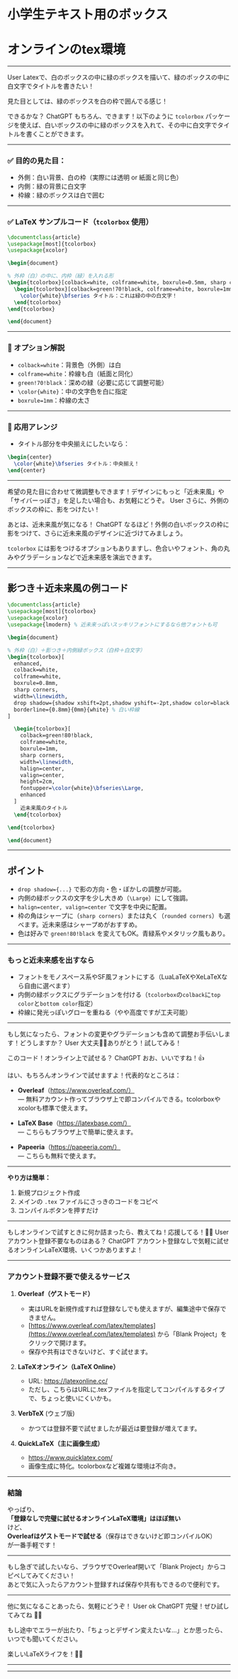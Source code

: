 # 小学生テキスト用のボックス
# オンラインのtex環境

---

User
Latexで、白のボックスの中に緑のボックスを描いて、緑のボックスの中に白文字でタイトルを書きたい！

見た目としては、緑のボックスを白の枠で囲んでる感じ！

できるかな？
ChatGPT
もちろん、できます！以下のように `tcolorbox` パッケージを使えば、白いボックスの中に緑のボックスを入れて、その中に白文字でタイトルを書くことができます。

---

### ✅ 目的の見た目：  
- 外側：白い背景、白の枠（実際には透明 or 紙面と同じ色）
- 内側：緑の背景に白文字
- 枠線：緑のボックスは白で囲む

---

### ✅ LaTeX サンプルコード（`tcolorbox` 使用）

```latex
\documentclass{article}
\usepackage[most]{tcolorbox}
\usepackage{xcolor}

\begin{document}

% 外枠（白）の中に、内枠（緑）を入れる形
\begin{tcolorbox}[colback=white, colframe=white, boxrule=0.5mm, sharp corners, enhanced, width=\linewidth]
  \begin{tcolorbox}[colback=green!70!black, colframe=white, boxrule=1mm, sharp corners, width=\linewidth, enhanced]
    \color{white}\bfseries タイトル：これは緑の中の白文字！
  \end{tcolorbox}
\end{tcolorbox}

\end{document}
```

---

### 🔧 オプション解説

- `colback=white`：背景色（外側）は白
- `colframe=white`：枠線も白（紙面と同化）
- `green!70!black`：深めの緑（必要に応じて調整可能）
- `\color{white}`：中の文字色を白に指定
- `boxrule=1mm`：枠線の太さ

---

### 🔄 応用アレンジ

- タイトル部分を中央揃えにしたいなら：

```latex
\begin{center}
  \color{white}\bfseries タイトル：中央揃え！
\end{center}
```

---

希望の見た目に合わせて微調整もできます！デザインにもっと「近未来風」や「サイバーっぽさ」を足したい場合も、お気軽にどうぞ。
User
さらに、外側のボックスの枠に、影をつけたい！

あとは、近未来風が気になる！
ChatGPT
なるほど！外側の白いボックスの枠に影をつけて、さらに近未来風のデザインに近づけてみましょう。

`tcolorbox` には影をつけるオプションもありますし、色合いやフォント、角の丸みやグラデーションなどで近未来感を演出できます。

---

## 影つき＋近未来風の例コード

```latex
\documentclass{article}
\usepackage[most]{tcolorbox}
\usepackage{xcolor}
\usepackage{lmodern} % 近未来っぽいスッキリフォントにするなら他フォントも可

\begin{document}

% 外枠（白）＋影つき＋内側緑ボックス（白枠＋白文字）
\begin{tcolorbox}[
  enhanced,
  colback=white,
  colframe=white,
  boxrule=0.8mm,
  sharp corners,
  width=\linewidth,
  drop shadow={shadow xshift=2pt,shadow yshift=-2pt,shadow color=black!50!white},
  borderline={0.8mm}{0mm}{white} % 白い枠線
]

  \begin{tcolorbox}[
    colback=green!80!black,
    colframe=white,
    boxrule=1mm,
    sharp corners,
    width=\linewidth,
    halign=center,
    valign=center,
    height=2cm,
    fontupper=\color{white}\bfseries\Large,
    enhanced
  ]
    近未来風のタイトル
  \end{tcolorbox}

\end{tcolorbox}

\end{document}
```

---

## ポイント

- `drop shadow={...}` で影の方向・色・ぼかしの調整が可能。
- 内側の緑ボックスの文字を少し大きめ（`\Large`）にして強調。
- `halign=center, valign=center` で文字を中央に配置。
- 枠の角はシャープに（`sharp corners`）または丸く（`rounded corners`）も選べます。近未来感はシャープめがおすすめ。
- 色は好みで `green!80!black` を変えてもOK。青緑系やメタリック風もあり。

---

### もっと近未来感を出すなら

- フォントをモノスペース系やSF風フォントにする（LuaLaTeXやXeLaTeXなら自由に選べます）
- 内側の緑ボックスにグラデーションを付ける（`tcolorbox`の`colback`に`top color`と`bottom color`指定）
- 枠線に発光っぽいグローを重ねる（やや高度ですが工夫可能）

---

もし気になったら、フォントの変更やグラデーションも含めて調整お手伝いします！どうしますか？
User
大丈夫🙆‍♂️ありがとう！試してみる！

このコード！オンライン上で試せる？
ChatGPT
おお、いいですね！👍

はい、もちろんオンラインで試せますよ！代表的なところは：

- **Overleaf**（https://www.overleaf.com/）  
  — 無料アカウント作ってブラウザ上で即コンパイルできる。tcolorboxやxcolorも標準で使えます。

- **LaTeX Base**（https://latexbase.com/）  
  — こちらもブラウザ上で簡単に使えます。

- **Papeeria**（https://papeeria.com/）  
  — こちらも無料で使えます。

---

**やり方は簡単：**  
1. 新規プロジェクト作成  
2. メインの `.tex` ファイルにさっきのコードをコピペ  
3. コンパイルボタンを押すだけ

---

もしオンラインで試すときに何か詰まったら、教えてね！応援してる！💪✨
User
アカウント登録不要なものはある？
ChatGPT
アカウント登録なしで気軽に試せるオンラインLaTeX環境、いくつかありますよ！

---

### アカウント登録不要で使えるサービス

1. **Overleaf（ゲストモード）**  
   - 実はURLを新規作成すれば登録なしでも使えますが、編集途中で保存できません。  
   - [https://www.overleaf.com/latex/templates](https://www.overleaf.com/latex/templates) から「Blank Project」をクリックで開けます。  
   - 保存や共有はできないけど、すぐ試せます。

2. **LaTeXオンライン（LaTeX Online）**  
   - URL: https://latexonline.cc/  
   - ただし、こちらはURLに.texファイルを指定してコンパイルするタイプで、ちょっと使いにくいかも。

3. **VerbTeX** (ウェブ版)  
   - かつては登録不要で試せましたが最近は要登録が増えてます。

4. **QuickLaTeX（主に画像生成）**  
   - https://www.quicklatex.com/  
   - 画像生成に特化。tcolorboxなど複雑な環境は不向き。

---

### 結論

やっぱり、  
**「登録なしで完璧に試せるオンラインLaTeX環境」はほぼ無い**  
けど、  
**Overleafはゲストモードで試せる**（保存はできないけど即コンパイルOK）  
が一番手軽です！

---

もし急ぎで試したいなら、ブラウザでOverleaf開いて「Blank Project」からコピペしてみてください！  
あとで気に入ったらアカウント登録すれば保存や共有もできるので便利です。

---

他に気になることあったら、気軽にどうぞ！
User
ok
ChatGPT
完璧！ぜひ試してみてね 🙆‍♂️

もし途中でエラーが出たり、「ちょっとデザイン変えたいな…」とか思ったら、いつでも聞いてください。

楽しいLaTeXライフを！🚀✨

---
---
